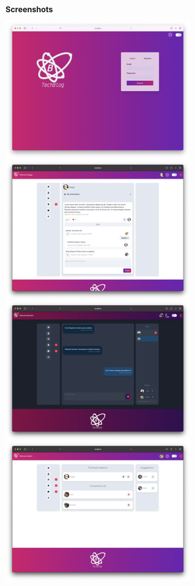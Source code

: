 ## Screenshots

![login](screenshots/1_login.png)
![profilr](screenshots/3_profile.png)
![chat](screenshots/4_chat_1.png)
![connections](screenshots/7_connections.png)

